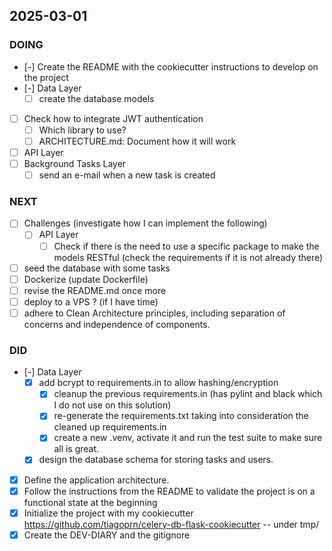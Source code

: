 ## 2025-03-01

### DOING

- [-] Create the README with the cookiecutter instructions to develop on the project
- [-] Data Layer
    - [ ] create the database models
- [ ] Check how to integrate JWT authentication
    - [ ] Which library to use?
    - [ ] ARCHITECTURE.md: Document how it will work
- [ ] API Layer
- [ ] Background Tasks Layer
    - [ ] send an e-mail when a new task is created

### NEXT

- [ ] Challenges (investigate how I can implement the following)
    - [ ] API Layer
        - [ ] Check if there is the need to use a specific package to make the models RESTful (check the requirements if it is not already there)
- [ ] seed the database with some tasks
- [ ] Dockerize (update Dockerfile)
- [ ] revise the README.md once more
- [ ] deploy to a VPS ? (if I have time)
- [ ] adhere to Clean Architecture principles, including separation of concerns and independence of components.

### DID

- [-] Data Layer
    - [x] add bcrypt to requirements.in to allow hashing/encryption
        - [x] cleanup the previous requirements.in (has pylint and black which I do not use on this solution)
        - [x] re-generate the requirements.txt taking into consideration the cleaned up requirements.in
        - [x] create a new .venv, activate it and run the test suite to make sure all is great.
    - [x] design the database schema for storing tasks and users.
- [x] Define the application architecture.
- [x] Follow the instructions from the README to validate the project is on a functional state at the beginning
- [x] Initialize the project with my cookiecutter <https://github.com/tiagoprn/celery-db-flask-cookiecutter> -- under tmp/
- [x] Create the DEV-DIARY and the gitignore
